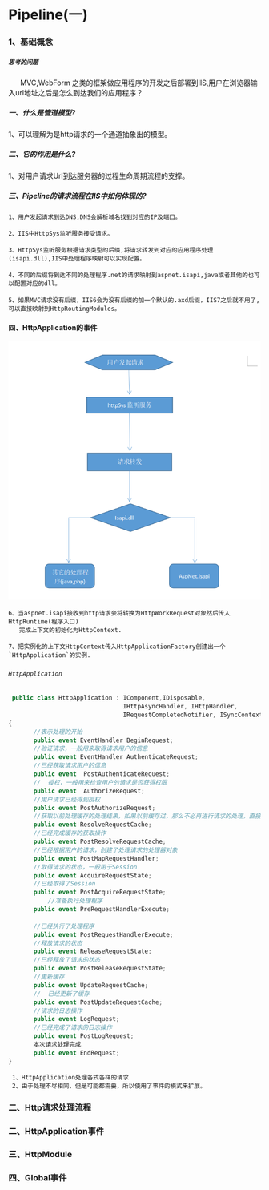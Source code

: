 # Pipeline(一)

### 1、基础概念

##### `思考的问题`
&nbsp;&nbsp;&nbsp;&nbsp;&nbsp;&nbsp;MVC,WebForm 之类的框架做应用程序的开发之后部署到IIS,用户在浏览器输入url地址之后是怎么到达我们的应用程序？

##### 一、什么是管道模型?
 1、可以理解为是http请求的一个通道抽象出的模型。

##### 二、它的作用是什么?
1、对用户请求Url到达服务器的过程生命周期流程的支撑。

##### 三、Pipeline的请求流程在IIS中如何体现的?
    1、用户发起请求到达DNS,DNS会解析域名找到对应的IP及端口。
    
    2、IIS中HttpSys监听服务接受请求。
    
    3、HttpSys监听服务根据请求类型的后缀,将请求转发到对应的应用程序处理(isapi.dll),IIS中处理程序映射可以实现配置。
    
    4、不同的后缀将到达不同的处理程序.net的请求映射到aspnet.isapi,java或者其他的也可以配置对应的dll。
    
    5、如果MVC请求没有后缀，IIS6会为没有后缀的加一个默认的.axd后缀，IIS7之后就不用了,可以直接映射到HttpRoutingModules。

#### 四、HttpApplication的事件

![原型图片](https://github.com/yuxl01/read-Notes/blob/master/imag/pipeline-1-1.png)
     
    6、当aspnet.isapi接收到http请求会将转换为HttpWorkRequest对象然后传入HttpRuntime(程序入口)
       完成上下文的初始化为HttpContext.
       
    7、把实例化的上下文HttpContext传入HttpApplicationFactory创建出一个`HttpApplication`的实例.
      
 ###### `HttpApplication`
 
 ```.cs
  public class HttpApplication : IComponent,IDisposable, 
                                 IHttpAsyncHandler, IHttpHandler,
                                 IRequestCompletedNotifier, ISyncContext
{
        //表示处理的开始
        public event EventHandler BeginRequest;
        //验证请求，一般用来取得请求用户的信息
        public event EventHandler AuthenticateRequest;
        //已经获取请求用户的信息
        public event  PostAuthenticateRequest;
        //	授权，一般用来检查用户的请求是否获得权限
        public event  AuthorizeRequest;
        //用户请求已经得到授权
        public event PostAuthorizeRequest;
        //获取以前处理缓存的处理结果，如果以前缓存过，那么不必再进行请求的处理，直接返回缓存结果
        public event ResolveRequestCache;
        //已经完成缓存的获取操作
        public event PostResolveRequestCache;	
        //已经根据用户的请求，创建了处理请求的处理器对象
        public event PostMapRequestHandler;
        //取得请求的状态，一般用于Session
        public event AcquireRequestState;	
        //已经取得了Session
        public event PostAcquireRequestState;
        	//准备执行处理程序
        public event PreRequestHandlerExecute;
        
        //已经执行了处理程序
        public event PostRequestHandlerExecute;	
        //释放请求的状态
        public event ReleaseRequestState;	
        //已经释放了请求的状态
        public event PostReleaseRequestState;
        //更新缓存
        public event UpdateRequestCache;
        //	已经更新了缓存
        public event PostUpdateRequestCache;
        //请求的日志操作
        public event LogRequest;
        //已经完成了请求的日志操作
        public event PostLogRequest;
        本次请求处理完成
        public event EndRequest;	
}
 ```
     1、HttpApplication处理各式各样的请求	
     2、由于处理不尽相同，但是可能都需要，所以使用了事件的模式来扩展。


### 二、Http请求处理流程
### 二、HttpApplication事件
### 三、HttpModule
### 四、Global事件

